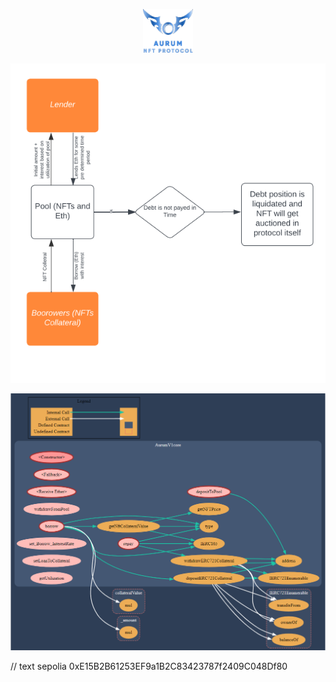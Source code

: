 <p align = "center"> 
  <img src="./svg.svg" height="70" width="80" style="background-color: black; display: inline-block;">
</p align = "center">

<p align = "center">
  <img src="./schema.png" alt="Schema of the project" title="Schema" />
</p align = "center">

<center>

![Schema of the Contract](./Hardhat/graph.png "Schema" )
</center>


// text sepolia 0xE15B2B61253EF9a1B2C83423787f2409C048Df80